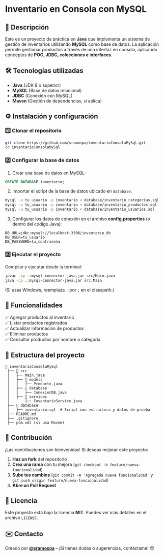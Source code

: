 # Inventario en Consola con MySQL

## 📌 Descripción
Este es un proyecto de práctica en **Java** que implementa un sistema de gestión de inventarios utilizando **MySQL** como base de datos. La aplicación permite gestionar 
productos a través de una interfaz en consola, aplicando conceptos de **POO, JDBC, colecciones e interfaces**.

## 🛠️ Tecnologías utilizadas
- **Java** (JDK 8 o superior)
- **MySQL** (Base de datos relacional)
- **JDBC** (Conexión con MySQL)
- **Maven** (Gestión de dependencias, si aplica)

## ⚙️ Instalación y configuración
### 1️⃣ Clonar el repositorio
```sh
git clone https://github.com/sramospa/inventarioConsolaMySql.git
cd inventarioConsolaMySql
```

### 2️⃣ Configurar la base de datos
1. Crear una base de datos en MySQL:
```sql
CREATE DATABASE inventario;
```
2. Importar el script de la base de datos ubicado en `database`:
```sh
mysql -u tu_usuario -p inventario < database/inventario_categorias.sql
mysql -u tu_usuario -p inventario < database/inventario_productos.sql
mysql -u tu_usuario -p inventario < database/inventario_usuarios.sql

```
3. Configurar los datos de conexión en el archivo **config.properties** (o dentro del código Java):
```properties
DB_URL=jdbc:mysql://localhost:3306/inventario_db
DB_USER=tu_usuario
DB_PASSWORD=tu_contraseña
```

### 3️⃣ Ejecutar el proyecto
Compilar y ejecutar desde la terminal:
```sh
javac -cp .:mysql-connector-java.jar src/Main.java
java -cp .:mysql-connector-java.jar src.Main
```
(Si usas Windows, reemplaza `:` por `;` en el classpath.)

## 🚀 Funcionalidades
✅ Agregar productos al inventario  
✅ Listar productos registrados  
✅ Actualizar información de productos  
✅ Eliminar productos  
✅ Consultar productos por nombre o categoría  

## 📝 Estructura del proyecto
```
📂 inventarioConsolaMySql
 ├── 📂 src
 │   ├── Main.java
 │   ├── 📂 models
 │   │   ├── Producto.java
 │   ├── 📂 database
 │   │   ├── ConexionDB.java
 │   ├── 📂 services
 │       ├── InventarioService.java
 ├── 📂 database
 │   ├── inventario.sql  # Script con estructura y datos de prueba
 ├── README.md
 ├── .gitignore
 ├── pom.xml (si usa Maven)
```

## 📌 Contribución
¡Las contribuciones son bienvenidas! Si deseas mejorar este proyecto:
1. **Haz un fork** del repositorio
2. **Crea una rama** con tu mejora (`git checkout -b feature/nueva-funcionalidad`)
3. **Sube tus cambios** (`git commit -m 'Agregada nueva funcionalidad'` y `git push origin feature/nueva-funcionalidad`)
4. **Abre un Pull Request**

## 📜 Licencia
Este proyecto está bajo la licencia **MIT**. Puedes ver más detalles en el archivo `LICENSE`.

## ✉️ Contacto
Creado por **[@sramospa](https://github.com/sramospa/)** – ¡Si tienes dudas o sugerencias, contáctame! 😊
